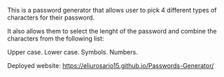 This is a password generator that allows user to pick 4 different types of characters for their password.

It also allows them to select the lenght of the password and combine the characters from the following list:

Upper case.
Lower case.
Symbols.
Numbers.

Deployed website: https://eliurosario15.github.io/Passwords-Generator/